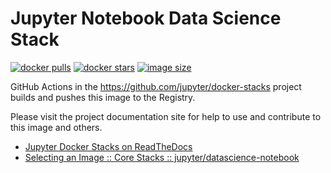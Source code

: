 # Jupyter Notebook Data Science Stack

[![docker pulls](https://img.shields.io/docker/pulls/jupyter/datascience-notebook.svg)](https://hub.docker.com/r/jupyter/datascience-notebook/)
[![docker stars](https://img.shields.io/docker/stars/jupyter/datascience-notebook.svg)](https://hub.docker.com/r/jupyter/datascience-notebook/)
[![image size](https://img.shields.io/docker/image-size/jupyter/datascience-notebook/latest)](https://hub.docker.com/r/jupyter/datascience-notebook/ "jupyter/datascience-notebook image size")

GitHub Actions in the <https://github.com/jupyter/docker-stacks> project builds and pushes this image to the Registry.

Please visit the project documentation site for help to use and contribute to this image and others.

- [Jupyter Docker Stacks on ReadTheDocs](https://jupyter-docker-stacks.readthedocs.io/en/latest/index.html)
- [Selecting an Image :: Core Stacks :: jupyter/datascience-notebook](https://jupyter-docker-stacks.readthedocs.io/en/latest/using/selecting.html#jupyter-datascience-notebook)
